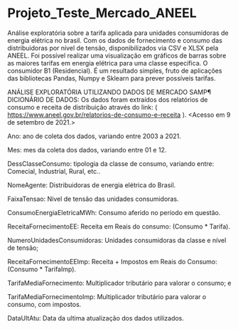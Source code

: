 # Projeto_Teste_Mercado_ANEEL
Análise exploratória sobre a tarifa aplicada para unidades consumidoras de energia elétrica no brasil. Com os dados de fornecimento e consumo das distribuidoras por nível de tensão, disponibilizados via CSV e XLSX pela ANEEL. Foi possível realizar uma visualização em gráficos de barras sobre as maiores tarifas em energia elétrica para uma classe específica. O consumidor B1 (Residencial). É um resultado simples, fruto de aplicações das bibliotecas Pandas, Numpy e Sklearn para prever possíveis tarifas. 


ANÁLISE EXPLORATÓRIA UTILIZANDO DADOS DE MERCADO SAMP¶
DICIONÁRIO DE DADOS:
Os dados foram extraídos dos relatórios de consumo e receita de distribuição através do link: ( https://www.aneel.gov.br/relatorios-de-consumo-e-receita ). <Acesso em 9 de setembro de 2021.>

Ano: ano de coleta dos dados, variando entre 2003 a 2021.

Mes: mes da coleta dos dados, variando entre 01 e 12.

DessClasseConsumo: tipologia da classe de consumo, variando entre: Comecial, Industrial, Rural, etc..

NomeAgente: Distribuidoras de energia elétrica do Brasil.

FaixaTensao: Nivel de tensão das unidades consumidoras.

ConsumoEnergiaEletricaMWh: Consumo aferido no período em questão.

ReceitaFornecimentoEE: Receita em Reais do consumo: (Consumo * Tarifa).

NumeroUnidadesConsumidoras: Unidades consumidoras da classe e nível de tensão;

ReceitaFornecimentoEEImp: Receita + Impostos em Reais do Consumo: (Consumo * TarifaImp).

TarifaMediaFornecimento: Multiplicador tributário para valorar o consumo; e

TarifaMediaFornecimentoImp: Multiplicador tributário para valorar o consumo, com impostos.

DataUltAtu: Data da ultima atualização dos dados utilizados.
